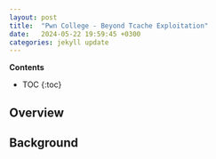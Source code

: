```yaml
---
layout: post
title:  "Pwn College - Beyond Tcache Exploitation"
date:   2024-05-22 19:59:45 +0300
categories: jekyll update
---
```


**Contents**
* TOC
{:toc}
## Overview

## Background

